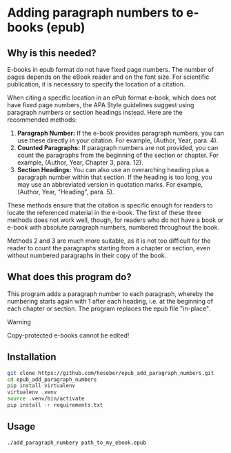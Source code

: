 # Adding paragraph numbers to e-books (epub)

## Why is this needed?

E-books in epub format do not have fixed page numbers. The number of pages depends on the eBook reader and on the font size. For scientific publication, it is necessary to specify the location of a citation.

When citing a specific location in an ePub format e-book, which does not have fixed page numbers, the APA Style guidelines suggest using paragraph numbers or section headings instead. Here are the recommended methods:

1. **Paragraph Number:** If the e-book provides paragraph numbers, you can use these directly in your citation. For example, (Author, Year, para. 4).
2. **Counted Paragraphs:** If paragraph numbers are not provided, you can count the paragraphs from the beginning of the section or chapter. For example, (Author, Year, Chapter 3, para. 12).
3. **Section Headings:** You can also use an overarching heading plus a paragraph number within that section. If the heading is too long, you may use an abbreviated version in quotation marks. For example, (Author, Year, "Heading", para. 5).

These methods ensure that the citation is specific enough for readers to locate the referenced material in the e-book. The first of these three methods does not work well, though, for readers who do not have a book or e-book with absolute paragraph numbers, numbered throughout the book.

Methods 2 and 3 are much more suitable, as it is not too difficult for the reader to count the paragraphs starting from a chapter or section, even without numbered paragraphs in their copy of the book.

## What does this program do?

This program adds a paragraph number to each paragraph, whereby the numbering starts again with 1 after each heading, i.e. at the beginning of each chapter or section. The program replaces the epub file "in-place".

> [!WARNING]
> Copy-protected e-books cannot be edited!

## Installation

```sh
git clone https://github.com/heseber/epub_add_paragraph_numbers.git
cd epub_add_paragraph_numbers
pip install virtualenv
virtualenv .venv
source .venv/bin/activate
pip install -r requirements.txt
```

## Usage

```sh
./add_paragraph_numbery path_to_my_ebook.epub
```